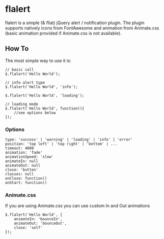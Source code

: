 # flalert
flalert is a simple (&amp; fllat) jQuery alert / notification plugin. 
The plugin supports natively icons from FontAwesome and animation from Animate.css (basic animation provided if Animate.css is not available).

## How To
The most simple way to use it is:
```
// basic call
$.flalert('Hello World');
 
// info alert type
$.flalert('Hello World', 'info');

$.flalert('Hello World', 'loading'); 

// loading mode
$.flalert('Hello World', function(){
	//see options below
});

```

### Options

```
type: 'success' | 'warning' | 'loading' | 'info' | 'error'
position: 'top left' | 'top right' | 'bottom' | ...
timeout: 4000
animation: 'fade'
animationSpeed: 'slow'
animateIn: null
animateOut: null
close: 'button'
classes: null
onClose: function()
onStart: function()
```

### Animate.css

If you are using Animate.css you can use custom In and Out animations

```
$.flalert('Hello World', { 
	animateIn: 'bounceIn', 
	animateOut: 'bounceOut', 
	close: 'self' 
});
```